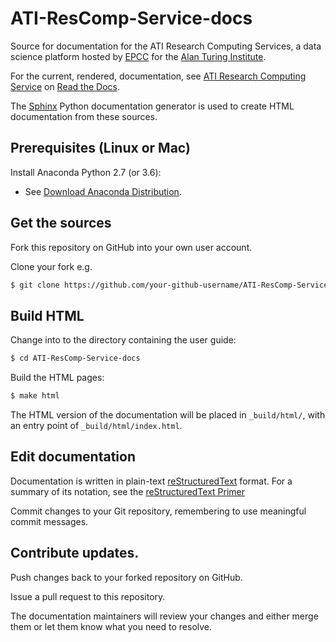 # ATI-ResComp-Service-docs

Source for documentation for the ATI Research Computing Services, a
data science platform hosted by [EPCC](http://www.epcc.ed.ac.uk)
for the [Alan Turing Institute](http://www.turing.ac.uk).

For the current, rendered, documentation, see
[ATI Research Computing Service](http://ati-rescomp-service-docs.readthedocs.io/en/latest/index.html)
on [Read the Docs](https://readthedocs.org).

The [Sphinx](http://www.sphinx-doc.org/) Python documentation generator
is used to create HTML documentation from these sources.

## Prerequisites (Linux or Mac)

Install Anaconda Python 2.7 (or 3.6):

* See [Download Anaconda Distribution](https://www.anaconda.com/download/).

## Get the sources

Fork this repository on GitHub into your own user account.

Clone your fork e.g.

```bash
$ git clone https://github.com/your-github-username/ATI-ResComp-Service-docs
```

## Build HTML

Change into to the directory containing the user guide:

```bash
$ cd ATI-ResComp-Service-docs
```

Build the HTML pages:

```bash
$ make html
```

The HTML version of the documentation will be placed in `_build/html/`, 
with an entry point of `_build/html/index.html`.

## Edit documentation

Documentation is written in plain-text
[reStructuredText](http://docutils.sourceforge.net/rst.html) format.
For a summary of its notation, see the
[reStructuredText Primer](http://www.sphinx-doc.org/en/master/usage/restructuredtext/basics.html)

Commit changes to your Git repository, remembering to use
meaningful commit messages.

## Contribute updates.

Push changes back to your forked repository on GitHub.

Issue a pull request to this repository.

The documentation maintainers will review your changes and either
merge them or let them know what you need to resolve.
